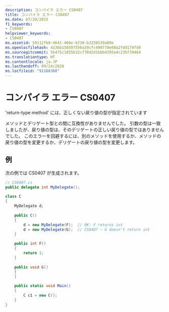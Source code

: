 ```yaml
---
description: コンパイラ エラー CS0407
title: コンパイラ エラー CS0407
ms.date: 07/20/2015
f1_keywords:
- CS0407
helpviewer_keywords:
- CS0407
ms.assetid: 59112fb9-4641-466e-b738-b3228539a09e
ms.openlocfilehash: 4336b158597556a39cfc490770e60a2fdd174fd0
ms.sourcegitcommit: 5b475c1855b32cf78d2d1bbb4295e4c236f39464
ms.translationtype: HT
ms.contentlocale: ja-JP
ms.lasthandoff: 09/24/2020
ms.locfileid: "91168388"
---
```

# <a name="compiler-error-cs0407"></a>コンパイラ エラー CS0407

'return-type method' には、正しくない戻り値の型が指定されています  
  
 メソッドとデリゲート型との間に互換性がありませんでした。 引数の型は一致しましたが、戻り値の型は、そのデリゲートの正しい戻り値の型ではありませんでした。 このエラーを回避するには、別のメソッドを使用するか、メソッドの戻り値の型を変更するか、デリゲートの戻り値の型を変更します。  
  
## <a name="example"></a>例  

 次の例では CS0407 が生成されます。  
  
```csharp  
// CS0407.cs  
public delegate int MyDelegate();  
  
class C  
{  
    MyDelegate d;  
  
    public C()  
    {  
        d = new MyDelegate(F);  // OK: F returns int  
        d = new MyDelegate(G);  // CS0407 – G doesn't return int  
    }  
  
    public int F()  
    {  
        return 1;  
    }  
  
    public void G()  
    {  
    }  
  
    public static void Main()  
    {  
        C c1 = new C();  
    }  
}  
```

